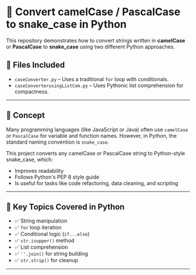 # 🐍 Convert camelCase / PascalCase to snake_case in Python

This repository demonstrates how to convert strings written in **camelCase** or **PascalCase** to **snake_case** using two different Python approaches.

## 📂 Files Included

- `caseConverter.py` – Uses a traditional `for` loop with conditionals.
- `caseConverterusingListCom.py` – Uses Pythonic list comprehension for compactness.

---

## 🧠 Concept

Many programming languages (like JavaScript or Java) often use `camelCase` or `PascalCase` for variable and function names. However, in Python, the standard naming convention is `snake_case`.

This project converts any camelCase or PascalCase string to Python-style snake_case, which:
- Improves readability
- Follows Python's PEP 8 style guide
- Is useful for tasks like code refactoring, data cleaning, and scripting

---

## 🧵 Key Topics Covered in Python

- ✅ String manipulation
- ✅ `for` loop iteration
- ✅ Conditional logic (`if...else`)
- ✅ `str.isupper()` method
- ✅ List comprehension
- ✅ `''.join()` for string building
- ✅ `str.strip()` for cleanup

---

